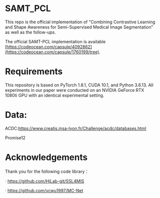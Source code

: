 # SAMT_PCL
This repo is the official implementation of "Combining Contrastive Learning and Shape Awareness for Semi-Supervised Medical Image Segmentation" as well as the follow-ups.

The official SAMT-PCL implementation is available [https://codeocean.com/capsule/4092862](https://codeocean.com/capsule/1760199/tree).

# Requirements
This repository is based on PyTorch 1.8.1, CUDA 10.1, and Python 3.6.13. All experiments in our paper were conducted on an NVIDIA GeForce RTX 1080ti GPU with an identical experimental setting.


# Data:
ACDC:https://www.creatis.insa-lyon.fr/Challenge/acdc/databases.html

Promise12

# Acknowledgements
Thank you for the following code library：

  · https://github.com/HiLab-git/SSL4MIS
  
  · https://github.com/ycwu1997/MC-Net
